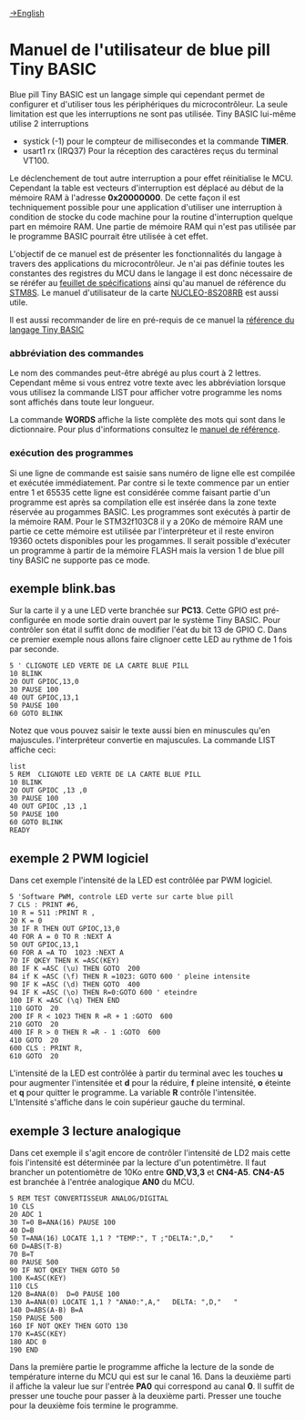 <!-- 
Copyright Jacques Deschênes, 2021
Ce document fait parti du projet stm32-tbi
https://github.com/picatout/stm32-tbi
-->
[-&gt;English](user-manual.md)
# Manuel de l'utilisateur de blue pill Tiny BASIC 

Blue pill Tiny BASIC est un langage simple qui cependant permet de configurer et d'utiliser tous les périphériques du microcontrôleur. La seule limitation est que les interruptions ne sont pas utilisée. Tiny BASIC lui-même utilise 2 interruptions 

* systick (-1) pour le compteur de millisecondes et la commande **TIMER**.
* usart1 rx (IRQ37) Pour la réception des caractères reçus du terminal VT100.

Le déclenchement de tout autre interruption a pour effet réinitialise le MCU. Cependant la table est vecteurs d'interruption est déplacé au début de la mémoire RAM à l'adresse **0x20000000**. De cette façon il est techniquement possible pour une application d'utiliser une interruption à condition de stocke du code machine pour la routine d'interruption quelque part en mémoire RAM. Une partie de mémoire RAM qui n'est pas utilisée par le programme BASIC pourrait être utilisée à cet effet.  

L'objectif de ce manuel est de présenter les fonctionnalités du langage à travers des applications du microcontrôleur. Je n'ai pas définie toutes les constantes des registres du MCU dans le langage il est donc nécessaire de se réréfer au [feuillet de spécifications](docs/stm8s208rb.pdf) ainsi qu'au manuel de référence du [STM8S](docs/stm8s_reference.pdf). Le manuel d'utilisateur de la carte [NUCLEO-8S208RB](docs/nucleo-8s208rb_user_manual.pdf) est aussi utile.

Il est aussi recommander de lire en pré-requis de ce manuel la [référence du langage Tiny BASIC](tbi_reference.md)

### abbréviation des commandes 
Le nom des commandes peut-être abrégé au plus court à 2 lettres. Cependant même si vous entrez votre texte avec les abbréviation lorsque vous utilisez la commande LIST pour afficher votre programme les noms sont affichés dans toute leur longueur.

La commande **WORDS** affiche la liste complète des mots qui sont dans le dictionnaire. Pour plus d'informations consultez le [manuel de référence](tbi_reference.md).

### exécution des programmes
Si une ligne de commande est saisie sans numéro de ligne elle est compilée et exécutée immédiatement. Par contre si le texte commence par un entier entre 1 et 65535 cette ligne est considérée comme faisant partie d'un programme est après sa compilation elle est insérée dans la zone texte réservée au progammes BASIC. Les programmes sont exécutés à partir de la mémoire RAM. Pour le STM32f103C8 il y a 20Ko de mémoire RAM une partie ce cette mémoire est utilisée par l'interpréteur et il reste environ 19360 octets disponibles pour les progammes. Il serait possible d'exécuter un programme à partir de la mémoire FLASH mais la version 1 de blue pill tiny BASIC ne supporte pas ce mode. 

## exemple blink.bas  
Sur la carte il y a une LED verte branchée sur **PC13**. Cette GPIO   est pré-configurée en mode sortie drain ouvert par le système Tiny BASIC. Pour contrôler son état il suffit donc de modifier l'éat du bit 13 de GPIO C. Dans ce premier exemple nous allons faire clignoer cette LED au rythme de 1 fois par seconde.
```
5 ' CLIGNOTE LED VERTE DE LA CARTE BLUE PILL 
10 BLINK
20 OUT GPIOC,13,0
30 PAUSE 100 
40 OUT GPIOC,13,1
50 PAUSE 100 
60 GOTO BLINK 
```
Notez que vous pouvez saisir le texte aussi bien en minuscules qu'en majuscules. l'interpréteur convertie en majuscules. La commande LIST affiche ceci:
```
list
5 REM  CLIGNOTE LED VERTE DE LA CARTE BLUE PILL 
10 BLINK 
20 OUT GPIOC ,13 ,0 
30 PAUSE 100 
40 OUT GPIOC ,13 ,1 
50 PAUSE 100 
60 GOTO BLINK 
READY
```

## exemple 2 PWM logiciel

Dans cet exemple l'intensité de la LED est contrôlée par PWM logiciel.
```
5 'Software PWM, controle LED verte sur carte blue pill 
7 CLS : PRINT #6,
10 R = 511 :PRINT R ,
20 K = 0 
30 IF R THEN OUT GPIOC,13,0  
40 FOR A = 0 TO R :NEXT A 
50 OUT GPIOC,13,1 
60 FOR A =A TO  1023 :NEXT A 
70 IF QKEY THEN K =ASC(KEY)  
80 IF K =ASC (\u) THEN GOTO  200
84 if K =ASC (\f) THEN R =1023: GOTO 600 ' pleine intensite 
90 IF K =ASC (\d) THEN GOTO  400 
94 IF K =ASC (\o) THEN R=0:GOTO 600 ' eteindre
100 IF K =ASC (\q) THEN END 
110 GOTO  20 
200 IF R < 1023 THEN R =R + 1 :GOTO  600 
210 GOTO  20 
400 IF R > 0 THEN R =R - 1 :GOTO  600 
410 GOTO  20 
600 CLS : PRINT R,
610 GOTO  20 
```
L'intensité de la LED est contrôlée à partir du terminal avec les touches **u** pour augmenter l'intensitée et **d** pour la réduire, **f** pleine intensité, **o** éteinte et **q** pour quitter le programme. La variable **R** contrôle l'intensitée. 
L'Intensité s'affiche dans le coin supérieur gauche du terminal.

## exemple 3 lecture analogique
Dans cet exemple il s'agit encore de contrôler l'intensité de LD2 mais cette fois l'intensité est déterminée par la lecture d'un potentimètre. Il faut brancher un potentiomètre de 10Ko entre **GND**,**V3,3** et **CN4-A5**. **CN4-A5** est branchée à l'entrée analogique **AN0** du MCU.
```
5 REM TEST CONVERTISSEUR ANALOG/DIGITAL 
10 CLS 
20 ADC 1
30 T=0 B=ANA(16) PAUSE 100 
40 D=B
50 T=ANA(16) LOCATE 1,1 ? "TEMP:", T ;"DELTA:",D,"    "
60 D=ABS(T-B)
70 B=T 
80 PAUSE 500 
90 IF NOT QKEY THEN GOTO 50 
100 K=ASC(KEY)
110 CLS 
120 B=ANA(0)  D=0 PAUSE 100   
130 A=ANA(0) LOCATE 1,1 ? "ANA0:",A,"   DELTA: ",D,"   "
140 D=ABS(A-B) B=A 
150 PAUSE 500
160 IF NOT QKEY THEN GOTO 130 
170 K=ASC(KEY)
180 ADC 0 
190 END 
 ```
Dans la première partie le programme affiche la lecture de la sonde de température interne du MCU qui est sur le canal 16. Dans la deuxième parti il affiche la valeur lue sur l'entrée **PA0** qui correspond au canal **0**. Il suffit de presser une touche pour passer à la deuxième parti. Presser une touche pour la deuxième fois termine le programme.
